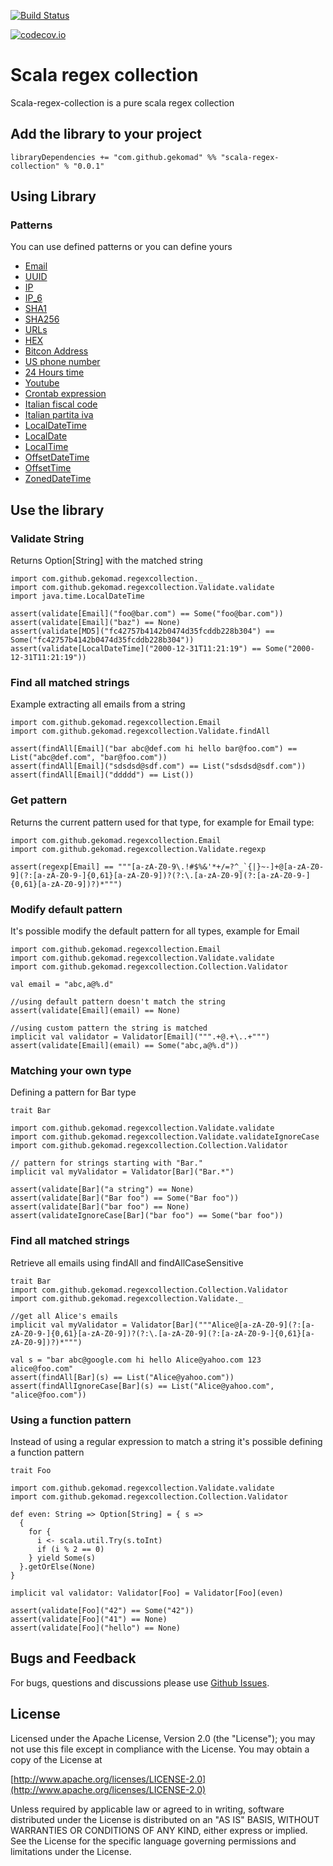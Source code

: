 


[![Build Status](https://travis-ci.com/gekomad/scala-regex-collection.svg?branch=master)](https://travis-ci.com/gekomad/scala-regex-collection)

[![codecov.io](http://codecov.io/github/gekomad/scala-regex-collection/coverage.svg?branch=master)](http://codecov.io/github/gekomad/scala-regex-collection?branch=master)


Scala regex collection
=====================

Scala-regex-collection is a pure scala regex collection
## Add the library to your project
`libraryDependencies += "com.github.gekomad" %% "scala-regex-collection" % "0.0.1"`

 ## Using Library

### Patterns

You can use defined patterns or you can define yours

- [Email](https://github.com/gekomad/scala-regex-collection/wiki/EMAIL)
- [UUID](https://github.com/gekomad/scala-regex-collection/wiki/UUID)
- [IP](https://github.com/gekomad/scala-regex-collection/wiki/IP)
- [IP_6](https://github.com/gekomad/scala-regex-collection/wiki/IP_6)
- [SHA1](https://github.com/gekomad/scala-regex-collection/wiki/SHA1)
- [SHA256](https://github.com/gekomad/scala-regex-collection/wiki/SHA256)
- [URLs](https://github.com/gekomad/scala-regex-collection/wiki/URLs)
- [HEX](https://github.com/gekomad/scala-regex-collection/wiki/HEX)
- [Bitcon Address](https://github.com/gekomad/scala-regex-collection/wiki/Bitcon-Address)
- [US phone number](https://github.com/gekomad/scala-regex-collection/wiki/US-phone-number)
- [24 Hours time](https://github.com/gekomad/scala-regex-collection/wiki/24-Hours-time)
- [Youtube](https://github.com/gekomad/scala-regex-collection/wiki/Youtube)
- [Crontab expression](https://github.com/gekomad/scala-regex-collection/wiki/Crontab-expression)
- [Italian fiscal code](https://github.com/gekomad/scala-regex-collection/wiki/Italian-fiscal-code)
- [Italian partita iva](https://github.com/gekomad/scala-regex-collection/wiki/Italian-partita-iva)
- [LocalDateTime](https://github.com/gekomad/scala-regex-collection/wiki/LocalDateTime)
- [LocalDate](https://github.com/gekomad/scala-regex-collection/wiki/LocalDate)
- [LocalTime](https://github.com/gekomad/scala-regex-collection/wiki/LocalTime)
- [OffsetDateTime](https://github.com/gekomad/scala-regex-collection/wiki/OffsetDateTime)
- [OffsetTime](https://github.com/gekomad/scala-regex-collection/wiki/OffsetTime)
- [ZonedDateTime](https://github.com/gekomad/scala-regex-collection/wiki/ZonedDateTime)



 ## Use the library


### Validate String
Returns Option[String] with the matched string
```
import com.github.gekomad.regexcollection._
import com.github.gekomad.regexcollection.Validate.validate
import java.time.LocalDateTime

assert(validate[Email]("foo@bar.com") == Some("foo@bar.com"))
assert(validate[Email]("baz") == None)
assert(validate[MD5]("fc42757b4142b0474d35fcddb228b304") == Some("fc42757b4142b0474d35fcddb228b304"))
assert(validate[LocalDateTime]("2000-12-31T11:21:19") == Some("2000-12-31T11:21:19"))
```

### Find all matched strings
Example extracting all emails from a string
```
import com.github.gekomad.regexcollection.Email
import com.github.gekomad.regexcollection.Validate.findAll

assert(findAll[Email]("bar abc@def.com hi hello bar@foo.com") == List("abc@def.com", "bar@foo.com"))
assert(findAll[Email]("sdsdsd@sdf.com") == List("sdsdsd@sdf.com"))
assert(findAll[Email]("ddddd") == List())
```

### Get pattern
Returns the current pattern used for that type, for example for Email type:
```
import com.github.gekomad.regexcollection.Email
import com.github.gekomad.regexcollection.Validate.regexp

assert(regexp[Email] == """[a-zA-Z0-9\.!#$%&'*+/=?^_`{|}~-]+@[a-zA-Z0-9](?:[a-zA-Z0-9-]{0,61}[a-zA-Z0-9])?(?:\.[a-zA-Z0-9](?:[a-zA-Z0-9-]{0,61}[a-zA-Z0-9])?)*""")
```

### Modify default pattern

It's possible modify the default pattern for all types, example for Email

```
import com.github.gekomad.regexcollection.Email
import com.github.gekomad.regexcollection.Validate.validate
import com.github.gekomad.regexcollection.Collection.Validator

val email = "abc,a@%.d"

//using default pattern doesn't match the string
assert(validate[Email](email) == None)

//using custom pattern the string is matched
implicit val validator = Validator[Email](""".+@.+\..+""")
assert(validate[Email](email) == Some("abc,a@%.d"))
```

### Matching your own type

Defining a pattern for Bar type
```
trait Bar

import com.github.gekomad.regexcollection.Validate.validate
import com.github.gekomad.regexcollection.Validate.validateIgnoreCase
import com.github.gekomad.regexcollection.Collection.Validator

// pattern for strings starting with "Bar."
implicit val myValidator = Validator[Bar]("Bar.*")

assert(validate[Bar]("a string") == None)
assert(validate[Bar]("Bar foo") == Some("Bar foo"))
assert(validate[Bar]("bar foo") == None)
assert(validateIgnoreCase[Bar]("bar foo") == Some("bar foo"))

```

### Find all matched strings

Retrieve all emails using findAll and findAllCaseSensitive

```
trait Bar
import com.github.gekomad.regexcollection.Collection.Validator
import com.github.gekomad.regexcollection.Validate._

//get all Alice's emails
implicit val myValidator = Validator[Bar]("""Alice@[a-zA-Z0-9](?:[a-zA-Z0-9-]{0,61}[a-zA-Z0-9])?(?:\.[a-zA-Z0-9](?:[a-zA-Z0-9-]{0,61}[a-zA-Z0-9])?)*""")

val s = "bar abc@google.com hi hello Alice@yahoo.com 123 alice@foo.com"
assert(findAll[Bar](s) == List("Alice@yahoo.com"))
assert(findAllIgnoreCase[Bar](s) == List("Alice@yahoo.com", "alice@foo.com"))
```

### Using a function pattern

Instead of using a regular expression to match a string it's possible defining a function pattern
```
trait Foo

import com.github.gekomad.regexcollection.Validate.validate
import com.github.gekomad.regexcollection.Collection.Validator

def even: String => Option[String] = { s =>
  {
    for {
      i <- scala.util.Try(s.toInt)
      if (i % 2 == 0)
    } yield Some(s)
  }.getOrElse(None)
}

implicit val validator: Validator[Foo] = Validator[Foo](even)

assert(validate[Foo]("42") == Some("42"))
assert(validate[Foo]("41") == None)
assert(validate[Foo]("hello") == None)
```

## Bugs and Feedback
For bugs, questions and discussions please use [Github Issues](https://github.com/gekomad/scala-regex-collection/issues).

## License

Licensed under the Apache License, Version 2.0 (the "License"); you may not use this file except in compliance
with the License. You may obtain a copy of the License at

[http://www.apache.org/licenses/LICENSE-2.0](http://www.apache.org/licenses/LICENSE-2.0)

Unless required by applicable law or agreed to in writing, software distributed under the License is distributed on an
"AS IS" BASIS, WITHOUT WARRANTIES OR CONDITIONS OF ANY KIND, either express or implied.
See the License for the specific language governing permissions and limitations under the License.